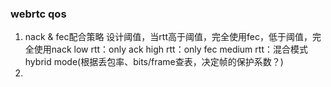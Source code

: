 ### webrtc qos
1. nack & fec配合策略
  设计阈值，当rtt高于阈值，完全使用fec，低于阈值，完全使用nack
  low rtt：only ack
  high rtt：only fec
  medium rtt：混合模式hybrid mode(根据丢包率、bits/frame查表，决定帧的保护系数？)
2. 
